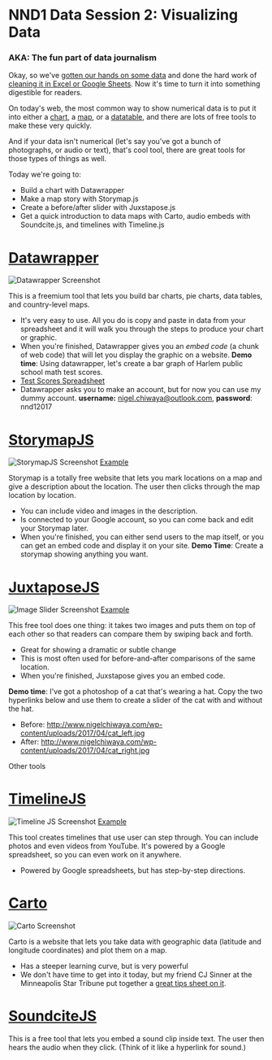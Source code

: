 # NND1 Data Session 2: Visualizing Data

### AKA: The fun part of data journalism

Okay, so we've <a href="../readme.md" target="blank">gotten our hands on some data</a> and done the hard work of <a href="../02-16-17/readme.md" target="blank">cleaning it in Excel or Google Sheets</a>. Now it's time to turn it into something digestible for readers.

On today's web, the most common way to show numerical data is to put it into either a <a href="http://www.marketwatch.com/story/uniteds-stock-is-set-to-fall-5-and-wipe-1-billion-off-the-airlines-market-cap-2017-04-11?mod=cx_picks_pol&cx_navSource=cx_picks_pol&cx_tag=other&cx_artPos=6#cxrecs_s" target="blank">chart</a>, a <a href="https://www.nytimes.com/interactive/2016/04/19/us/elections/new-york-city-democratic-primary-results.html">map</a>, or a <a href="https://fivethirtyeight.com/features/the-case-for-lebron-james-mvp/" target="blank">datatable</a>, and there are lots of free tools to make these very quickly.

And if your data isn't numerical (let's say you've got a bunch of photographs, or audio or text), that's cool tool, there are great tools for those types of things as well.

Today we're going to:

- Build a chart with Datawrapper
- Make a map story with Storymap.js
- Create a before/after slider with Juxstapose.js
- Get a quick introduction to data maps with Carto, audio embeds with Soundcite.js, and timelines with Timeline.js


# [Datawrapper](https://www.datawrapper.de/)
![Datawrapper Screenshot](images/datawrapper.png)

This is a freemium tool that lets you build bar charts, pie charts, data tables, and country-level maps.
- It's very easy to use. All you do is copy and paste in data from your spreadsheet and it will walk you through the steps to produce your chart or graphic.
- When you're finished, Datawrapper gives you an *embed code* (a chunk of web code) that will let you display the graphic on a website.
**Demo time**: Using datawrapper, let's create a bar graph of Harlem public school math test scores.
- <a href="https://docs.google.com/spreadsheets/d/1dSWvcsL4Z5xagqCcVUK_A2LSGj5WDnX_-PqPtsUktwg/edit?usp=sharing" target="blank">Test Scores Spreadsheet</a>
- Datawrapper asks you to make an account, but for now you can use my dummy account. **username:** nigel.chiwaya@outlook.com, **password**: nnd12017

# [StorymapJS](https://storymap.knightlab.com/)
![StorymapJS Screenshot](images/storymap.png)
[Example](https://www.dnainfo.com/new-york/20160919/chelsea/timeline-how-ahman-khan-rahami-was-found)

Storymap is a totally free website that lets you mark locations on a map and give a description about the location. The user then clicks through the map location by location.
- You can include video and images in the description.
- Is connected to your Google account, so you can come back and edit your Storymap later.
- When you're finished, you can either send users to the map itself, or you can get an embed code and display it on your site. 
**Demo Time**: Create a storymap showing anything you want. 

# [JuxtaposeJS](https://juxtapose.knightlab.com/)
![Image Slider Screenshot](images/image_slider.png)
[Example](https://www.dnainfo.com/new-york/20150326/east-village/massive-explosion-rips-through-east-village-building)

This free tool does one thing: it takes two images and puts them on top of each other so that readers can compare them by swiping back and forth. 
- Great for showing a dramatic or subtle change
- This is most often used for before-and-after comparisons of the same location.
- When you're finished, Juxstapose gives you an embed code.

**Demo time**: I've got a photoshop of a cat that's wearing a hat. Copy the two hyperlinks below and use them to create a slider of the cat with and without the hat.

- Before: http://www.nigelchiwaya.com/wp-content/uploads/2017/04/cat_left.jpg
- After: http://www.nigelchiwaya.com/wp-content/uploads/2017/04/cat_right.jpg


Other tools
# [TimelineJS](https://timeline.knightlab.com/)
![Timeline JS Screenshot](images/timeline.png)
[Example](https://www.dnainfo.com/new-york/20160826/jamaica/timeline-look-back-at-century-old-elmhurst-dairy-before-it-closes)

This tool creates timelines that use user can step through. You can include photos and even videos from YouTube. It's powered by a Google spreadsheet, so you can even work on it anywhere.
- Powered by Google spreadsheets, but has step-by-step directions.

# [Carto](https://carto.com/)
![Carto Screenshot](images/carto.png)

Carto is a website that lets you take data with geographic data (latitude and longitude coordinates) and plot them on a map.
- Has a steeper learning curve, but is very powerful
- We don't have time to get into it today, but my friend CJ Sinner at the Minneapolis Star Tribune put together a [great tips sheet on it](https://docs.google.com/document/d/145BMLYolq7VR2QIE_9s2SZ84ShgTHGKmyCr8pP-sXpo/edit).

# [SoundciteJS](http://soundcite.knightlab.com/)

This is a free tool that lets you embed a sound clip inside text. The user then hears the audio when they click. (Think of it like a hyperlink for sound.)

